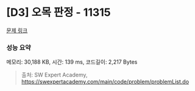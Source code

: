# [D3] 오목 판정 - 11315 

[문제 링크](https://swexpertacademy.com/main/code/problem/problemDetail.do?contestProbId=AXaSUPYqPYMDFASQ) 

### 성능 요약

메모리: 30,188 KB, 시간: 139 ms, 코드길이: 2,217 Bytes



> 출처: SW Expert Academy, https://swexpertacademy.com/main/code/problem/problemList.do